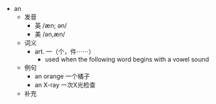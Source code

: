 - an
  - 发音
    - 英 /æn; ən/
    - 美 /ən,æn/
  - 词义
    - art. 一（个，件⋯⋯）
      - used when the following word begins with a vowel sound
  - 例句
    - an orange 一个橘子
    - an X-ray 一次X光检查
  - 补充